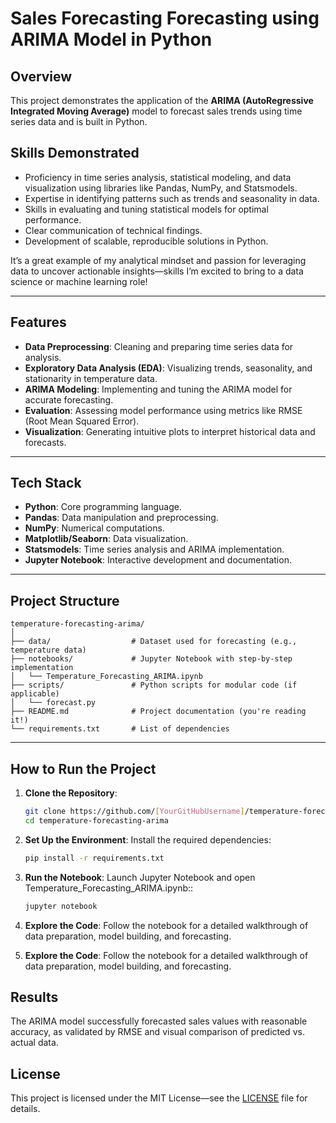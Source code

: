 # Sales Forecasting Forecasting using ARIMA Model in Python

## Overview
This project demonstrates the application of the **ARIMA (AutoRegressive Integrated Moving Average)** model to forecast sales trends using time series data and is built in Python.

## Skills Demonstrated
- Proficiency in time series analysis, statistical modeling, and data visualization using libraries like Pandas, NumPy, and Statsmodels.
- Expertise in identifying patterns such as trends and seasonality in data.
- Skills in evaluating and tuning statistical models for optimal performance.
- Clear communication of technical findings.
- Development of scalable, reproducible solutions in Python.

It’s a great example of my analytical mindset and passion for leveraging data to uncover actionable insights—skills I’m excited to bring to a data science or machine learning role!

---

## Features
- **Data Preprocessing**: Cleaning and preparing time series data for analysis.
- **Exploratory Data Analysis (EDA)**: Visualizing trends, seasonality, and stationarity in temperature data.
- **ARIMA Modeling**: Implementing and tuning the ARIMA model for accurate forecasting.
- **Evaluation**: Assessing model performance using metrics like RMSE (Root Mean Squared Error).
- **Visualization**: Generating intuitive plots to interpret historical data and forecasts.

---

## Tech Stack
- **Python**: Core programming language.
- **Pandas**: Data manipulation and preprocessing.
- **NumPy**: Numerical computations.
- **Matplotlib/Seaborn**: Data visualization.
- **Statsmodels**: Time series analysis and ARIMA implementation.
- **Jupyter Notebook**: Interactive development and documentation.

---

## Project Structure
```
temperature-forecasting-arima/
│
├── data/                  # Dataset used for forecasting (e.g., temperature data)
├── notebooks/             # Jupyter Notebook with step-by-step implementation
│   └── Temperature_Forecasting_ARIMA.ipynb
├── scripts/               # Python scripts for modular code (if applicable)
│   └── forecast.py
├── README.md              # Project documentation (you're reading it!)
└── requirements.txt       # List of dependencies
```

---

## How to Run the Project
1. **Clone the Repository**:
   ```bash
   git clone https://github.com/[YourGitHubUsername]/temperature-forecasting-arima.git
   cd temperature-forecasting-arima


2. **Set Up the Environment**: Install the required dependencies:
   ```bash
   pip install -r requirements.txt

   
3. **Run the Notebook**: Launch Jupyter Notebook and open Temperature_Forecasting_ARIMA.ipynb::
   ```bash
   jupyter notebook

4. **Explore the Code**: Follow the notebook for a detailed walkthrough of data preparation, model building, and forecasting.


4. **Explore the Code**:
Follow the notebook for a detailed walkthrough of data preparation, model building, and forecasting.

## Results
The ARIMA model successfully forecasted sales values with reasonable accuracy, as validated by RMSE and visual comparison of predicted vs. actual data.

## License
This project is licensed under the MIT License—see the [LICENSE](LICENSE) file for details.
